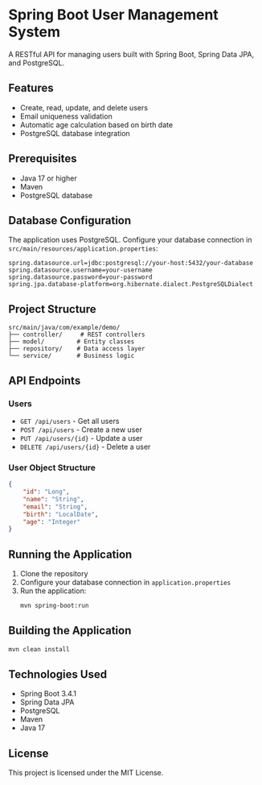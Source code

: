 # Spring Boot User Management System

A RESTful API for managing users built with Spring Boot, Spring Data JPA, and PostgreSQL.

## Features

- Create, read, update, and delete users
- Email uniqueness validation
- Automatic age calculation based on birth date
- PostgreSQL database integration

## Prerequisites

- Java 17 or higher
- Maven
- PostgreSQL database

## Database Configuration

The application uses PostgreSQL. Configure your database connection in `src/main/resources/application.properties`:

```properties
spring.datasource.url=jdbc:postgresql://your-host:5432/your-database
spring.datasource.username=your-username
spring.datasource.password=your-password
spring.jpa.database-platform=org.hibernate.dialect.PostgreSQLDialect
```

## Project Structure

```
src/main/java/com/example/demo/
├── controller/     # REST controllers
├── model/         # Entity classes
├── repository/    # Data access layer
└── service/       # Business logic
```

## API Endpoints

### Users

- `GET /api/users` - Get all users
- `POST /api/users` - Create a new user
- `PUT /api/users/{id}` - Update a user
- `DELETE /api/users/{id}` - Delete a user

### User Object Structure

```json
{
    "id": "Long",
    "name": "String",
    "email": "String",
    "birth": "LocalDate",
    "age": "Integer"
}
```

## Running the Application

1. Clone the repository
2. Configure your database connection in `application.properties`
3. Run the application:
   ```bash
   mvn spring-boot:run
   ```

## Building the Application

```bash
mvn clean install
```

## Technologies Used

- Spring Boot 3.4.1
- Spring Data JPA
- PostgreSQL
- Maven
- Java 17

## License

This project is licensed under the MIT License.

